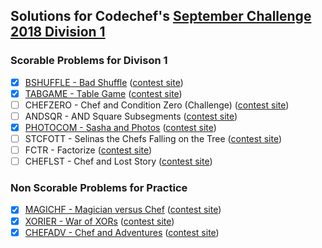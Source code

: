 ## Solutions for Codechef's [September Challenge 2018 Division 1](https://www.codechef.com/SEPT18A)

### Scorable Problems for Divison 1

- [X] [BSHUFFLE - Bad Shuffle](bshuffle.cc) ([contest site](https://www.codechef.com/SEPT18A/problems/BSHUFFLE))
- [X] [TABGAME - Table Game](tabgame.py) ([contest site](https://www.codechef.com/SEPT18A/problems/TABGAME))
- [ ] CHEFZERO - Chef and Condition Zero (Challenge) ([contest site](https://www.codechef.com/SEPT18A/problems/CHEFZERO))
- [ ] ANDSQR - AND Square Subsegments ([contest site](https://www.codechef.com/SEPT18A/problems/ANDSQR))
- [X] [PHOTOCOM - Sasha and Photos](photocom.cc) ([contest site](https://www.codechef.com/SEPT18A/problems/PHOTOCOM))
- [ ] STCFOTT - Selinas the Chefs Falling on the Tree ([contest site](https://www.codechef.com/SEPT18A/problems/STCFOTT))
- [ ] FCTR - Factorize ([contest site](https://www.codechef.com/SEPT18A/problems/FCTR))
- [ ] CHEFLST - Chef and Lost Story ([contest site](https://www.codechef.com/SEPT18A/problems/CHEFLST))

### Non Scorable Problems for Practice

- [X] [MAGICHF - Magician versus Chef](magichf.cc) ([contest site](https://www.codechef.com/SEPT18A/problems/MAGICHF))
- [X] [XORIER - War of XORs](xorier.cc) ([contest site](https://www.codechef.com/SEPT18A/problems/XORIER))
- [X] [CHEFADV - Chef and Adventures](chefadv.cc) ([contest site](https://www.codechef.com/SEPT18A/problems/CHEFADV))
